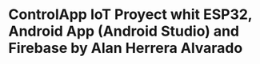 # ControlApp IoT Proyect whit ESP32, Android App (Android Studio) and Firebase by Alan Herrera Alvarado
